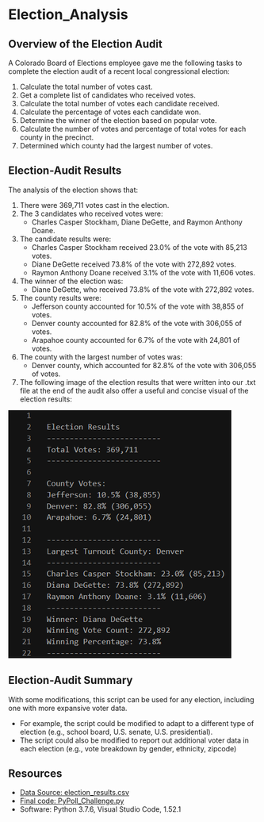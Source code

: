 # Election_Analysis

## **Overview of the Election Audit**
A Colorado Board of Elections employee gave me the following tasks to complete the election audit of a recent local congressional election:
1) Calculate the total number of votes cast.
2) Get a complete list of candidates who received votes. 
3) Calculate the total number of votes each candidate received.
4) Calculate the percentage of votes each candidate won. 
5) Determine the winner of the election based on popular vote.
6) Calculate the number of votes and percentage of total votes for each county in the precinct.
7) Determined which county had the largest number of votes.

## **Election-Audit Results**
The analysis of the election shows that:
1) There were 369,711 votes cast in the election.
2) The 3 candidates who received votes were: 
	- Charles Casper Stockham, Diane DeGette, and Raymon Anthony Doane.
3) The candidate results were:
	- Charles Casper Stockham received 23.0% of the vote with 85,213 votes.
	- Diane DeGette received 73.8% of the vote with 272,892 votes.
	- Raymon Anthony Doane received 3.1% of the vote with 11,606 votes.
4) The winner of the election was:
	- Diane DeGette, who received 73.8% of the vote with 272,892 votes.
5) The county results were:
	- Jefferson county accounted for 10.5% of the vote with 38,855 of votes.
	- Denver county accounted for 82.8% of the vote with 306,055 of votes.
	- Arapahoe county accounted for 6.7% of the vote with 24,801 of votes.
6) The county with the largest number of votes was:
	- Denver county, which accounted for 82.8% of the vote with 306,055 of votes.
7) The following image of the election results that were written into our .txt file at the end of the audit also offer a useful and concise visual of the election results:

![](electionResultsPic.png)

## **Election-Audit Summary**
With some modifications, this script can be used for any election, including one with more expansive voter data. 
- For example, the script could be modified to adapt to a different type of election (e.g., school board, U.S. senate, U.S. presidential).
- The script could also be modified to report out additional voter data in each election (e.g., vote breakdown by gender, ethnicity, zipcode)

## **Resources**
- [Data Source: election_results.csv](election_results.csv)
- [Final code: PyPoll_Challenge.py](PyPoll_Challenge.py)
- Software: Python 3.7.6, Visual Studio Code, 1.52.1

